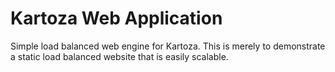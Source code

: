 # Kartoza Web Application
Simple load balanced web engine for Kartoza. This is merely to demonstrate a static load balanced website that is easily scalable. 
